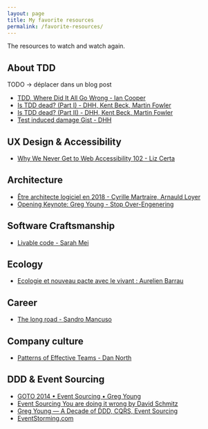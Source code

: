 ```yaml
---
layout: page
title: My favorite resources
permalink: /favorite-resources/
---
```



The resources to watch and watch again.

## About TDD 
TODO -> déplacer dans un blog post

* [TDD, Where Did It All Go Wrong - Ian Cooper](https://www.youtube.com/watch?v=EZ05e7EMOLM&feature=youtu.be)
* [Is TDD dead? (Part I) - DHH, Kent Beck, Martin Fowler](https://www.youtube.com/watch?v=z9quxZsLcfo)
* [Is TDD dead? (Part II) - DHH, Kent Beck, Martin Fowler](https://www.youtube.com/watch?v=JoTB2mcjU7w)
* [Test induced damage Gist - DHH](https://gist.github.com/dhh/4849a20d2ba89b34b201)

## UX Design & Accessibility

* [Why We Never Get to Web Accessibility 102 - Liz Certa](https://www.youtube.com/watch?v=gE8S4cUJFUo)

## Architecture

* [Être architecte logiciel en 2018 - Cyrille Martraire, Arnauld Loyer](https://www.youtube.com/watch?v=1igv2rHGKfo)
* [Opening Keynote: Greg Young - Stop Over-Engenering](https://www.youtube.com/watch?v=GRr4xeMn1uU)

## Software Craftsmanship

* [Livable code - Sarah Mei](https://www.youtube.com/watch?v=8_UoDmJi7U8)

## Ecology

* [Ecologie et nouveau pacte avec le vivant : Aurelien Barrau](https://www.youtube.com/watch?v=H4wjc4FHpNY&feature=youtu.be)

## Career

* [The long road - Sandro Mancuso](https://marc-bouvier.github.io/2018/10/04/sandro-mancuso-the-long-road/)

## Company culture

* [Patterns of Effective Teams - Dan North](https://www.youtube.com/watch?v=lvs7VEsQzKY)

## DDD & Event Sourcing

* [GOTO 2014 • Event Sourcing • Greg Young](https://www.youtube.com/watch?v=8JKjvY4etTY)
* [Event Sourcing You are doing it wrong by David Schmitz](https://www.youtube.com/watch?v=GzrZworHpIk)
* [Greg Young — A Decade of DDD, CQRS, Event Sourcing](https://www.youtube.com/watch?v=LDW0QWie21s&t=20s)
* [EventStorming.com](https://www.eventstorming.com/)
